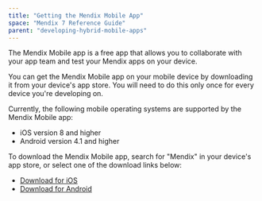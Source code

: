 ```yaml
---
title: "Getting the Mendix Mobile App"
space: "Mendix 7 Reference Guide"
parent: "developing-hybrid-mobile-apps"
---
```


The Mendix Mobile app is a free app that allows you to collaborate with your app team and test your Mendix apps on your device.

You can get the Mendix Mobile app on your mobile device by downloading it from your device's app store. You will need to do this only once for every device you're developing on.

Currently, the following mobile operating systems are supported by the Mendix Mobile app:

* iOS version 8 and higher
* Android version 4.1 and higher

To download the Mendix Mobile app, search for "Mendix" in your device's app store, or select one of the download links below:

* [Download for iOS](https://itunes.apple.com/nl/app/mendix/id458058946?mt=8)
* [Download for Android](https://play.google.com/store/apps/details?id=com.mendix.SprintrMobile)

